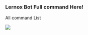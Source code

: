 ### Lernox Bot Full command Here!
All command List

<a href="https://top.gg/bot/708931649265598534">
  <img src="https://top.gg/api/widget/708931649265598534.svg">
</a>
